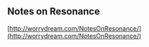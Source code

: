 ## Notes on Resonance
  
  [http://worrydream.com/NotesOnResonance/](http://worrydream.com/NotesOnResonance/)
